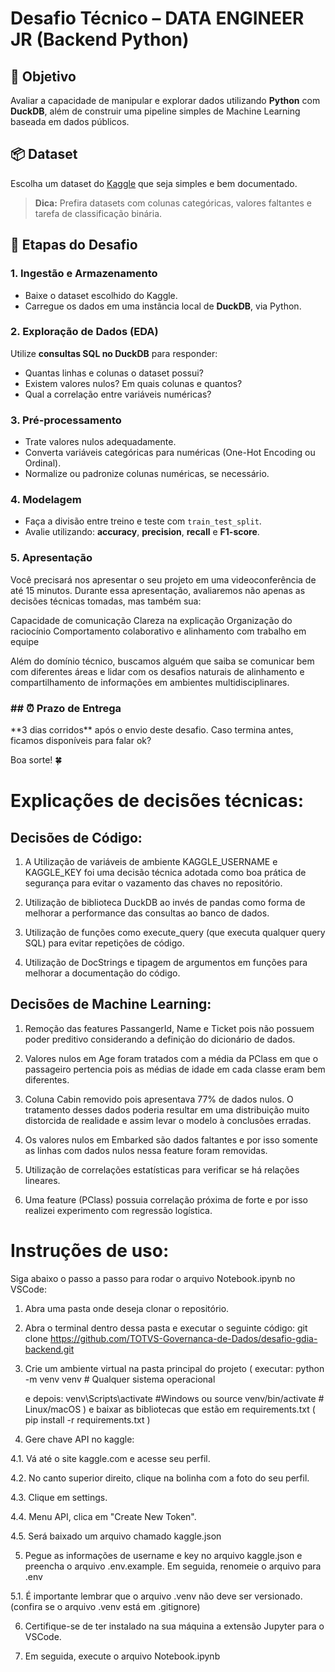 # Desafio Técnico – DATA ENGINEER JR (Backend Python)

## 🎯 Objetivo

Avaliar a capacidade de manipular e explorar dados utilizando **Python** com **DuckDB**, além de construir uma pipeline simples de Machine Learning baseada em dados públicos.

## 📦 Dataset

Escolha um dataset do [Kaggle](https://www.kaggle.com/datasets) que seja simples e bem documentado.

> **Dica:** Prefira datasets com colunas categóricas, valores faltantes e tarefa de classificação binária.


## 📌 Etapas do Desafio

### 1. Ingestão e Armazenamento

* Baixe o dataset escolhido do Kaggle.
* Carregue os dados em uma instância local de **DuckDB**, via Python.

### 2. Exploração de Dados (EDA)

Utilize **consultas SQL no DuckDB** para responder:

* Quantas linhas e colunas o dataset possui?
* Existem valores nulos? Em quais colunas e quantos?
* Qual a correlação entre variáveis numéricas?

### 3. Pré-processamento

* Trate valores nulos adequadamente.
* Converta variáveis categóricas para numéricas (One-Hot Encoding ou Ordinal).
* Normalize ou padronize colunas numéricas, se necessário.

### 4. Modelagem

* Faça a divisão entre treino e teste com `train_test_split`.
* Avalie utilizando: **accuracy**, **precision**, **recall** e **F1-score**.

### 5. Apresentação
Você precisará nos apresentar o seu projeto em uma videoconferência de até 15 minutos.
Durante essa apresentação, avaliaremos não apenas as decisões técnicas tomadas, mas também sua:

Capacidade de comunicação
Clareza na explicação
Organização do raciocínio
Comportamento colaborativo e alinhamento com trabalho em equipe

Além do domínio técnico, buscamos alguém que saiba se comunicar bem com diferentes áreas e lidar com os desafios naturais de alinhamento e compartilhamento de informações em ambientes multidisciplinares.


### ## ⏰ Prazo de Entrega

*\*3 dias corridos\*\* após o envio deste desafio. Caso termina antes, ficamos disponíveis para falar ok? 

Boa sorte! 🍀


# Explicações de decisões técnicas:


## Decisões de Código:

1. A Utilização de variáveis de ambiente KAGGLE_USERNAME e KAGGLE_KEY foi uma decisão técnica adotada como boa prática de segurança para evitar o vazamento das chaves no repositório.

2. Utilização de biblioteca DuckDB ao invés de pandas como forma de melhorar a performance das consultas ao banco de dados.

3. Utilização de funções como execute_query (que executa qualquer query SQL) para evitar repetições de código.

4. Utilização de DocStrings e tipagem de argumentos em funções para melhorar a documentação do código.

## Decisões de Machine Learning:

1. Remoção das features PassangerId, Name e Ticket pois não possuem poder preditivo considerando a definição do dicionário de dados.

2. Valores nulos em Age foram tratados com a média da PClass em que o passageiro pertencia pois as médias de idade em cada classe eram bem diferentes.

3. Coluna Cabin removido pois apresentava 77% de dados nulos. O tratamento desses dados poderia resultar em uma distribuição muito distorcida de realidade e assim levar o modelo à conclusões erradas.

4. Os valores nulos em Embarked são dados faltantes e por isso somente as linhas com dados nulos nessa feature foram removidas.

5. Utilização de correlações estatísticas para verificar se há relações lineares.

6. Uma feature (PClass) possuia correlação próxima de forte e por isso realizei experimento com regressão logística.


# Instruções de uso:
Siga abaixo o passo a passo para rodar o arquivo Notebook.ipynb no VSCode:

1. Abra uma pasta onde deseja clonar o repositório.

2. Abra o terminal dentro dessa pasta e executar o seguinte código: git clone https://github.com/TOTVS-Governanca-de-Dados/desafio-gdia-backend.git

3. Crie um ambiente virtual na pasta principal do projeto 
(
    executar:
    python -m venv venv # Qualquer sistema operacional

    e depois:
    venv\Scripts\activate #Windows
    ou
    source venv/bin/activate  # Linux/macOS
) 
e baixar as bibliotecas que estão em requirements.txt 
(
    pip install -r requirements.txt
)

4. Gere chave API no kaggle:

4.1. Vá até o site kaggle.com e acesse seu perfil.

4.2. No canto superior direito, clique na bolinha com a foto do seu perfil.

4.3. Clique em settings.

4.4. Menu API, clica em "Create New Token".

4.5. Será baixado um arquivo chamado kaggle.json

5. Pegue as informações de username e key no arquivo kaggle.json e preencha o arquivo .env.example. Em seguida, renomeie o arquivo para .env

5.1. É importante lembrar que o arquivo .venv não deve ser versionado. (confira se o arquivo .venv está em .gitignore)

6. Certifique-se de ter instalado na sua máquina a extensão Jupyter para o VSCode.

7. Em seguida, execute o arquivo Notebook.ipynb